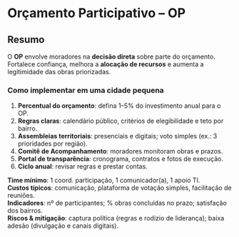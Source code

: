 # Orçamento Participativo – OP

## Resumo
O **OP** envolve moradores na **decisão direta** sobre parte do orçamento. Fortalece confiança, melhora a **alocação de recursos** e aumenta a legitimidade das obras priorizadas.

### Como implementar em uma cidade pequena
1) **Percentual do orçamento**: defina 1–5% do investimento anual para o OP.  
2) **Regras claras**: calendário público, critérios de elegibilidade e teto por bairro.  
3) **Assembleias territoriais**: presenciais e digitais; voto simples (ex.: 3 prioridades por região).  
4) **Comitê de Acompanhamento**: moradores monitoram obras e prazos.  
5) **Portal de transparência**: cronograma, contratos e fotos de execução.  
6) **Ciclo anual**: revisar regras e prestar contas.

**Time mínimo**: 1 coord. participação, 1 comunicador(a), 1 apoio TI.  
**Custos típicos**: comunicação, plataforma de votação simples, facilitação de reuniões.  
**Indicadores**: nº de participantes; % obras concluídas no prazo; satisfação dos bairros.  
**Riscos & mitigação**: captura política (regras e rodízio de liderança); baixa adesão (divulgação e canais digitais).
